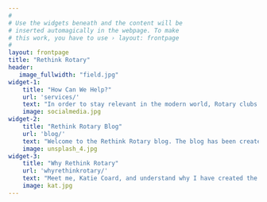 ```yaml
---
#
# Use the widgets beneath and the content will be
# inserted automagically in the webpage. To make
# this work, you have to use › layout: frontpage
#
layout: frontpage
title: "Rethink Rotary"
header:
   image_fullwidth: "field.jpg"
widget-1:
    title: "How Can We Help?"
    url: 'services/'
    text: "In order to stay relevant in the modern world, Rotary clubs and Rotarians worldwide need to be open to change. However, sometimes it's hard to know where to go for the right advice. I want to use my professional skills to help Rotary clubs and ensure Rotary stays relevant.<br><br>I offer a multitude of services to help Rotary clubs embrace change and make sure it works for them. Some relevant services I offer are website design, social media management, workshops and a club health check."
    image: socialmedia.jpg
widget-2:
    title: "Rethink Rotary Blog"
    url: 'blog/'
    text: "Welcome to the Rethink Rotary blog. The blog has been created to encourage conversation amongst Rotarians on how to change their club for the better while retaining what makes Rotary Rotary. Posts will provide an online resource and answer the questions you have but didn't know where to look for the answers. <br><br>Posts focus on things such as rethinking meeting structure, improving your club website, managing social media and generally looking at club from the outside to see where improvements can be made."
    image: unsplash_4.jpg
widget-3:
    title: "Why Rethink Rotary"
    url: 'whyrethinkrotary/'
    text: "Meet me, Katie Coard, and understand why I have created the Rethink Rotary blog. The goal is to make Rotary the best it can be so future generations can enjoy all it offers and provides to the world.<br><br> My Rotary experience and professional experience place me in a unique position to create a safe space where Rotarians and Rotary clubs can ask the questions they want to ask."
    image: kat.jpg
---
```


<!-- <div id="videoModal" class="reveal-modal large" data-reveal="">
  <div class="flex-video widescreen vimeo" style="display: block;">
    <iframe width="1280" height="720" src="https://www.youtube.com/embed/3b5zCFSmVvU" frameborder="0" allowfullscreen></iframe>
  </div>
  <a class="close-reveal-modal">&#215;</a>
</div> -->